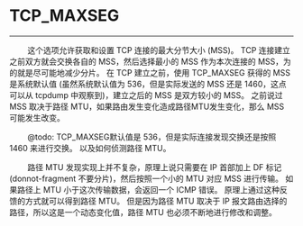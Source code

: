 # TCP_MAXSEG
***

&emsp;&emsp;
这个选项允许获取和设置 TCP 连接的最大分节大小 (MSS)。
TCP 连接建立之前双方就会交换各自的 MSS，然后选择最小的 MSS 作为本次连接的 MSS，为的就是尽可能地减少分片。
在 TCP 建立之前，使用 TCP\_MAXSEG 获得的 MSS 是系统默认值 (虽然系统默认值为 536，但是实际发送的 MSS 还是 1460，这点可以从 tcpdump 中观察到)，建立之后的 MSS 是双方较小的 MSS。
之前说过 MSS 取决于路径 MTU，如果路由发生变化造成路径MTU发生变化，那么 MSS 可能发生改变。

&emsp;&emsp;
@todo: TCP\_MAXSEG默认值是 536，但是实际连接发现交换还是按照 1460 来进行交换。
以及如何侦测路径 MTU。

&emsp;&emsp;
路径 MTU 发现实现上并不复杂，原理上说只需要在 IP 首部加上 DF 标记 (donnot-fragment 不要分片)，然后按照一个小的 MTU 对应 MSS 进行传输。
如果路径上 MTU 小于这次传输数据，会返回一个 ICMP 错误。
原理上通过这种反馈的方式就可以得到路径 MTU。
但是因为路径 MTU 取决于 IP 报文路由选择的路径，所以这是一个动态变化值，路径 MTU 也必须不断地进行修改和调整。